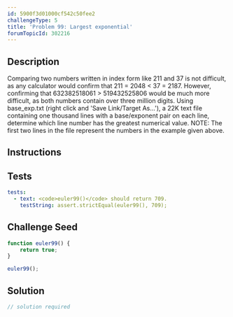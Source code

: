 ```yaml
---
id: 5900f3d01000cf542c50fee2
challengeType: 5
title: 'Problem 99: Largest exponential'
forumTopicId: 302216
---
```


## Description
<section id='description'>
Comparing two numbers written in index form like 211 and 37 is not difficult, as any calculator would confirm that 211 = 2048 < 37 = 2187.
However, confirming that 632382518061 > 519432525806 would be much more difficult, as both numbers contain over three million digits.
Using base_exp.txt (right click and 'Save Link/Target As...'), a 22K text file containing one thousand lines with a base/exponent pair on each line, determine which line number has the greatest numerical value.
NOTE: The first two lines in the file represent the numbers in the example given above.
</section>

## Instructions
<section id='instructions'>

</section>

## Tests
<section id='tests'>

```yml
tests:
  - text: <code>euler99()</code> should return 709.
    testString: assert.strictEqual(euler99(), 709);

```

</section>

## Challenge Seed
<section id='challengeSeed'>

<div id='js-seed'>

```js
function euler99() {
    return true;
}

euler99();
```

</div>



</section>

## Solution
<section id='solution'>

```js
// solution required
```

</section>
